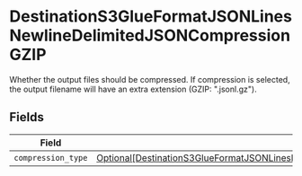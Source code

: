 # DestinationS3GlueFormatJSONLinesNewlineDelimitedJSONCompressionGZIP

Whether the output files should be compressed. If compression is selected, the output filename will have an extra extension (GZIP: ".jsonl.gz").


## Fields

| Field                                                                                                                                                                                                     | Type                                                                                                                                                                                                      | Required                                                                                                                                                                                                  | Description                                                                                                                                                                                               |
| --------------------------------------------------------------------------------------------------------------------------------------------------------------------------------------------------------- | --------------------------------------------------------------------------------------------------------------------------------------------------------------------------------------------------------- | --------------------------------------------------------------------------------------------------------------------------------------------------------------------------------------------------------- | --------------------------------------------------------------------------------------------------------------------------------------------------------------------------------------------------------- |
| `compression_type`                                                                                                                                                                                        | [Optional[DestinationS3GlueFormatJSONLinesNewlineDelimitedJSONCompressionGZIPCompressionType]](../../models/shared/destinations3glueformatjsonlinesnewlinedelimitedjsoncompressiongzipcompressiontype.md) | :heavy_minus_sign:                                                                                                                                                                                        | N/A                                                                                                                                                                                                       |